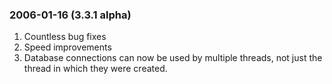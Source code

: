 ### 2006\-01\-16 (3\.3\.1 alpha)

1. Countless bug fixes
2. Speed improvements
3. Database connections can now be used by multiple threads, not just
the thread in which they were created.




